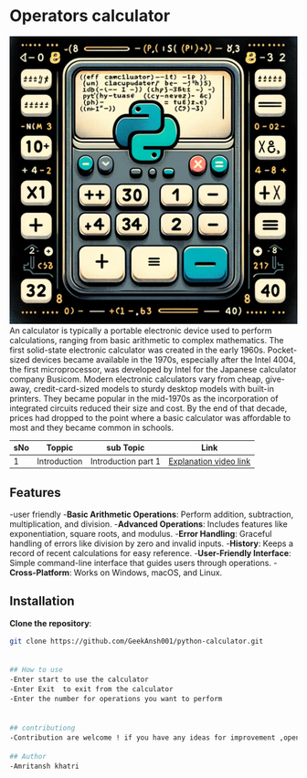 # Operators calculator
![](https://github.com/GeekAnsh001/markdown-/blob/main/Ansh.png)
An  calculator is typically a portable electronic device used to perform calculations, ranging from basic arithmetic to complex mathematics.
The first solid-state electronic calculator was created in the early 1960s. Pocket-sized devices became available in the 1970s, especially after the Intel 4004, the first microprocessor, was developed by Intel for the Japanese calculator company Busicom.
Modern electronic calculators vary from cheap, give-away, credit-card-sized models to sturdy desktop models with built-in printers. They became popular in the mid-1970s as the incorporation of integrated circuits reduced their size and cost. By the end of that decade, prices had dropped to the point where a basic calculator was affordable to most and they became common in schools.

|sNo| Toppic | sub Topic | Link |
|-|-|-|-|
|1|Introduction |Introduction part 1|[Explanation video link](https://youtu.be/BX6_YBPr7Jw?si=omR6veePFhh9h5fF)


## Features
  -user friendly
  -**Basic Arithmetic Operations**: Perform addition, subtraction, multiplication, and division.
  -**Advanced Operations**: Includes features like exponentiation, square roots, and modulus.
  -**Error Handling**: Graceful handling of errors like division by zero and invalid inputs.
  -**History**: Keeps a record of recent calculations for easy reference.
  -**User-Friendly Interface**: Simple command-line interface that guides users through operations.
  -**Cross-Platform**: Works on Windows, macOS, and Linux.


## Installation
  **Clone the repository**:
   ```bash
   git clone https://github.com/GeekAnsh001/python-calculator.git


## How to use
  -Enter start to use the calculator
  -Enter Exit  to exit from the calculator
  -Enter the number for operations you want to perform


## contributiong
  -Contribution are welcome ! if you have any ideas for improvement ,open an issue or create a pull request

## Author
  -Amritansh khatri


